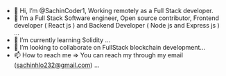  - 👋 Hi, I’m @SachinCoder1, Working remotely as a Full Stack developer.
- 👀 I’m a Full Stack Software engineer, Open source contributor, Frontend developer ( React js ) and Backend Developer ( Node js and Express js ) ...
- 🌱 I’m currently learning Solidity ...
- 💞️ I’m looking to collaborate on FullStack blockchain development...
- 📫 How to reach me => You can reach my through my email (sachinhlo232@gmail.com) ...

<!---
SachinCoder1/SachinCoder1 is a ✨ special ✨ repository because its `README.md` (this file) appears on your GitHub profile.
You can click the Preview link to take a look at your changes.
--->
